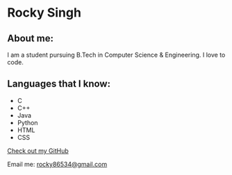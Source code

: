 # Rocky Singh

## About me:

I am a student pursuing B.Tech in Computer Science & Engineering. I love to code.  

## Languages that I know:

- C
- C++
- Java
- Python
- HTML
- CSS


[Check out my GitHub](https://github.com/Rocky-Singh)

Email me: rocky86534@gmail.com

